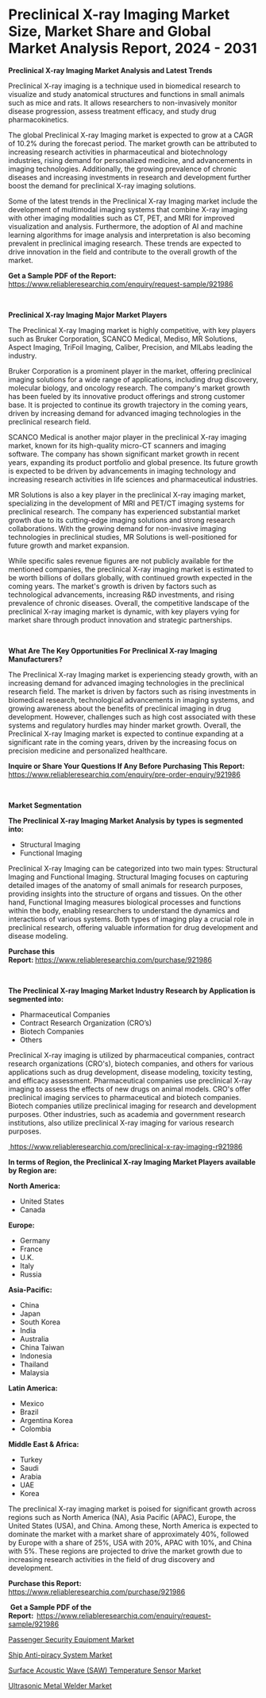 <p><h1>Preclinical X-ray Imaging Market Size, Market Share and Global Market Analysis Report, 2024 - 2031</h1></p><p><strong>Preclinical X-ray Imaging Market Analysis and Latest Trends</strong></p>
<p><p>Preclinical X-ray imaging is a technique used in biomedical research to visualize and study anatomical structures and functions in small animals such as mice and rats. It allows researchers to non-invasively monitor disease progression, assess treatment efficacy, and study drug pharmacokinetics.</p><p>The global Preclinical X-ray Imaging market is expected to grow at a CAGR of 10.2% during the forecast period. The market growth can be attributed to increasing research activities in pharmaceutical and biotechnology industries, rising demand for personalized medicine, and advancements in imaging technologies. Additionally, the growing prevalence of chronic diseases and increasing investments in research and development further boost the demand for preclinical X-ray imaging solutions.</p><p>Some of the latest trends in the Preclinical X-ray Imaging market include the development of multimodal imaging systems that combine X-ray imaging with other imaging modalities such as CT, PET, and MRI for improved visualization and analysis. Furthermore, the adoption of AI and machine learning algorithms for image analysis and interpretation is also becoming prevalent in preclinical imaging research. These trends are expected to drive innovation in the field and contribute to the overall growth of the market.</p></p>
<p><strong>Get a Sample PDF of the Report:&nbsp;</strong> <a href="https://www.reliableresearchiq.com/enquiry/request-sample/921986">https://www.reliableresearchiq.com/enquiry/request-sample/921986</a></p>
<p>&nbsp;</p>
<p><strong>Preclinical X-ray Imaging Major Market Players</strong></p>
<p><p>The Preclinical X-ray Imaging market is highly competitive, with key players such as Bruker Corporation, SCANCO Medical, Mediso, MR Solutions, Aspect Imaging, TriFoil Imaging, Caliber, Precision, and MILabs leading the industry. </p><p>Bruker Corporation is a prominent player in the market, offering preclinical imaging solutions for a wide range of applications, including drug discovery, molecular biology, and oncology research. The company's market growth has been fueled by its innovative product offerings and strong customer base. It is projected to continue its growth trajectory in the coming years, driven by increasing demand for advanced imaging technologies in the preclinical research field.</p><p>SCANCO Medical is another major player in the preclinical X-ray imaging market, known for its high-quality micro-CT scanners and imaging software. The company has shown significant market growth in recent years, expanding its product portfolio and global presence. Its future growth is expected to be driven by advancements in imaging technology and increasing research activities in life sciences and pharmaceutical industries.</p><p>MR Solutions is also a key player in the preclinical X-ray imaging market, specializing in the development of MRI and PET/CT imaging systems for preclinical research. The company has experienced substantial market growth due to its cutting-edge imaging solutions and strong research collaborations. With the growing demand for non-invasive imaging technologies in preclinical studies, MR Solutions is well-positioned for future growth and market expansion.</p><p>While specific sales revenue figures are not publicly available for the mentioned companies, the preclinical X-ray imaging market is estimated to be worth billions of dollars globally, with continued growth expected in the coming years. The market's growth is driven by factors such as technological advancements, increasing R&D investments, and rising prevalence of chronic diseases. Overall, the competitive landscape of the preclinical X-ray imaging market is dynamic, with key players vying for market share through product innovation and strategic partnerships.</p></p>
<p>&nbsp;</p>
<p><strong>What Are The Key Opportunities For Preclinical X-ray Imaging Manufacturers?</strong></p>
<p><p>The Preclinical X-ray Imaging market is experiencing steady growth, with an increasing demand for advanced imaging technologies in the preclinical research field. The market is driven by factors such as rising investments in biomedical research, technological advancements in imaging systems, and growing awareness about the benefits of preclinical imaging in drug development. However, challenges such as high cost associated with these systems and regulatory hurdles may hinder market growth. Overall, the Preclinical X-ray Imaging market is expected to continue expanding at a significant rate in the coming years, driven by the increasing focus on precision medicine and personalized healthcare.</p></p>
<p><strong>Inquire or Share Your Questions If Any Before Purchasing This Report:</strong> <a href="https://www.reliableresearchiq.com/enquiry/pre-order-enquiry/921986">https://www.reliableresearchiq.com/enquiry/pre-order-enquiry/921986</a></p>
<p>&nbsp;</p>
<p><strong>Market Segmentation</strong></p>
<p><strong>The Preclinical X-ray Imaging Market Analysis by types is segmented into:</strong></p>
<p><ul><li>Structural Imaging</li><li>Functional Imaging</li></ul></p>
<p><p>Preclinical X-ray Imaging can be categorized into two main types: Structural Imaging and Functional Imaging. Structural Imaging focuses on capturing detailed images of the anatomy of small animals for research purposes, providing insights into the structure of organs and tissues. On the other hand, Functional Imaging measures biological processes and functions within the body, enabling researchers to understand the dynamics and interactions of various systems. Both types of imaging play a crucial role in preclinical research, offering valuable information for drug development and disease modeling.</p></p>
<p><strong>Purchase this Report:&nbsp;</strong><a href="https://www.reliableresearchiq.com/purchase/921986">https://www.reliableresearchiq.com/purchase/921986</a></p>
<p>&nbsp;</p>
<p><strong>The Preclinical X-ray Imaging Market Industry Research by Application is segmented into:</strong></p>
<p><ul><li>Pharmaceutical Companies</li><li>Contract Research Organization (CRO’s)</li><li>Biotech Companies</li><li>Others</li></ul></p>
<p><p>Preclinical X-ray imaging is utilized by pharmaceutical companies, contract research organizations (CRO's), biotech companies, and others for various applications such as drug development, disease modeling, toxicity testing, and efficacy assessment. Pharmaceutical companies use preclinical X-ray imaging to assess the effects of new drugs on animal models. CRO's offer preclinical imaging services to pharmaceutical and biotech companies. Biotech companies utilize preclinical imaging for research and development purposes. Other industries, such as academia and government research institutions, also utilize preclinical X-ray imaging for various research purposes.</p></p>
<p><a href="https://www.reliableresearchiq.com/preclinical-x-ray-imaging-r921986">&nbsp;https://www.reliableresearchiq.com/preclinical-x-ray-imaging-r921986</a></p>
<p><strong>In terms of Region, the Preclinical X-ray Imaging Market Players available by Region are:</strong></p>
<p>
    <p> <strong> North America: </strong>
        <ul>
            <li>United States</li>
            <li>Canada</li>
        </ul>
        </p> 
    <p> <strong> Europe: </strong>
        <ul>
            <li>Germany</li>
            <li>France</li>
            <li>U.K.</li>
            <li>Italy</li>
            <li>Russia</li>
        </ul>
        </p> 
    <p> <strong> Asia-Pacific: </strong>
        <ul>
            <li>China</li>
            <li>Japan</li>
            <li>South Korea</li>
            <li>India</li>
            <li>Australia</li>
            <li>China Taiwan</li>
            <li>Indonesia</li>
            <li>Thailand</li>
            <li>Malaysia</li>
        </ul>
        </p> 
    <p> <strong> Latin America: </strong>
        <ul>
            <li>Mexico</li>
            <li>Brazil</li>
            <li>Argentina Korea</li>
            <li>Colombia</li>
        </ul>
        </p> 
    <p> <strong> Middle East & Africa: </strong>
        <ul>
            <li>Turkey</li>
            <li>Saudi</li>
            <li>Arabia</li>
            <li>UAE</li>
            <li>Korea</li>
        </ul>
    </p>
    </p>
<p><p>The preclinical X-ray imaging market is poised for significant growth across regions such as North America (NA), Asia Pacific (APAC), Europe, the United States (USA), and China. Among these, North America is expected to dominate the market with a market share of approximately 40%, followed by Europe with a share of 25%, USA with 20%, APAC with 10%, and China with 5%. These regions are projected to drive the market growth due to increasing research activities in the field of drug discovery and development.</p></p>
<p><strong>Purchase this Report: </strong><a href="https://www.reliableresearchiq.com/purchase/921986">https://www.reliableresearchiq.com/purchase/921986</a></p>
<p>&nbsp;<strong>Get a Sample PDF of the Report:&nbsp;&nbsp;</strong><a href="https://www.reliableresearchiq.com/enquiry/request-sample/921986">https://www.reliableresearchiq.com/enquiry/request-sample/921986</a></p>
<p><strong></strong></p>
<p><p><a href="https://medium.com/@neilrogers69/passenger-security-equipment-market-size-market-segmentation-market-trends-and-growth-analysis-851c15a91191">Passenger Security Equipment Market</a></p><p><a href="https://medium.com/@sallyselcenk46/ship-anti-piracy-system-market-outlook-and-forecast-from-2024-to-2031-a5fc945c3d4d">Ship Anti-piracy System Market</a></p><p><a href="https://github.com/garethgwrecovery/Market-Research-Report-List-1/blob/main/surface-acoustic-wave-saw-temperature-sensor-market.md">Surface Acoustic Wave (SAW) Temperature Sensor Market</a></p><p><a href="https://github.com/Jeralderzog65756e/Market-Research-Report-List-1/blob/main/ultrasonic-metal-welder-market.md">Ultrasonic Metal Welder Market</a></p></p>